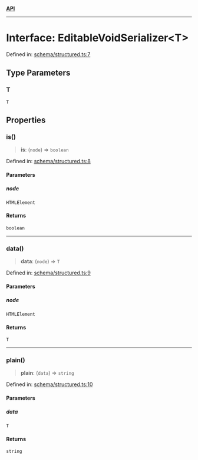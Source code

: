 [**API**](../API.md)

***

# Interface: EditableVoidSerializer\<T\>

Defined in: [schema/structured.ts:7](https://github.com/inokawa/edix/blob/48ffe0d01c66f9540b747e27424142d5598f2bec/src/schema/structured.ts#L7)

## Type Parameters

### T

`T`

## Properties

### is()

> **is**: (`node`) => `boolean`

Defined in: [schema/structured.ts:8](https://github.com/inokawa/edix/blob/48ffe0d01c66f9540b747e27424142d5598f2bec/src/schema/structured.ts#L8)

#### Parameters

##### node

`HTMLElement`

#### Returns

`boolean`

***

### data()

> **data**: (`node`) => `T`

Defined in: [schema/structured.ts:9](https://github.com/inokawa/edix/blob/48ffe0d01c66f9540b747e27424142d5598f2bec/src/schema/structured.ts#L9)

#### Parameters

##### node

`HTMLElement`

#### Returns

`T`

***

### plain()

> **plain**: (`data`) => `string`

Defined in: [schema/structured.ts:10](https://github.com/inokawa/edix/blob/48ffe0d01c66f9540b747e27424142d5598f2bec/src/schema/structured.ts#L10)

#### Parameters

##### data

`T`

#### Returns

`string`
